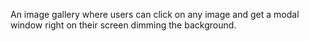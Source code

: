 An image gallery where users can click on any image and get a modal window right on their screen dimming the background.
